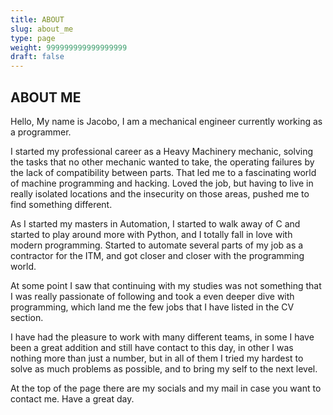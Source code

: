 ```yaml
---
title: ABOUT
slug: about_me
type: page
weight: 999999999999999999
draft: false
---
```


## **ABOUT ME**

Hello, My name is Jacobo, I am a mechanical engineer currently working as a
programmer.

I started my professional career as a Heavy Machinery mechanic, solving the
tasks that no other mechanic wanted to take, the operating failures by the lack
of compatibility between parts. That led me to a fascinating world of machine
programming and hacking. Loved the job, but having to live in really isolated
locations and the insecurity on those areas, pushed me to find something
different.

As I started my masters in Automation, I started to walk away of C and started
to play around more with Python, and I totally fall in love with modern
programming. Started to automate several parts of my job as a contractor for
the ITM, and got closer and closer with the programming world.

At some point I saw that continuing with my studies was not something that I
was really passionate of following and took a even deeper dive with
programming, which land me the few jobs that I have listed in the CV section.

I have had the pleasure to work with many different teams, in some I have been
a great addition and still have contact to this day, in other I was nothing
more than just a number, but in all of them I tried my hardest to solve as much
problems as possible, and to bring my self to the next level.

At the top of the page there are my socials and my mail in case you want to
contact me. Have a great day.
